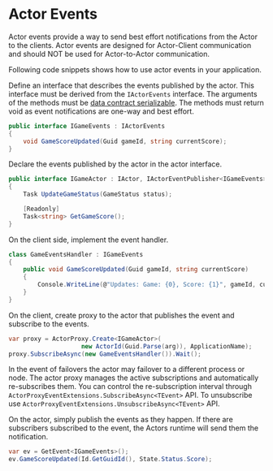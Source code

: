 <properties
   pageTitle="Azure Service Fabric Actors Events"
   description="Introduction to Events for Azure Service Fabric Actors."
   services="service-fabric"
   documentationCenter=".net"
   authors="jessebenson"
   manager="timlt"
   editor=""/>

<tags
   ms.service="service-fabric"
   ms.devlang="dotnet"
   ms.topic="article"
   ms.tgt_pltfrm="NA"
   ms.workload="NA"
   ms.date="03/17/2015"
   ms.author="amanbha"/>


# Actor Events
Actor events provide a way to send best effort notifications from the Actor to the clients. Actor events are designed for Actor-Client communication and should NOT be used for Actor-to-Actor communication.

Following code snippets shows how to use actor events in your application.

Define an interface that describes the events published by the actor. This interface must be derived from the `IActorEvents` interface. The arguments of the methods must be [data contract serializable](service-fabric-reliable-actors-notes-on-actor-type-serialization.md). The methods must return void as event notifications are one-way and best effort.

```csharp
public interface IGameEvents : IActorEvents
{
    void GameScoreUpdated(Guid gameId, string currentScore);
}
```

Declare the events published by the actor in the actor interface.

```csharp
public interface IGameActor : IActor, IActorEventPublisher<IGameEvents>
{
    Task UpdateGameStatus(GameStatus status);

    [Readonly]
    Task<string> GetGameScore();
}
```

On the client side, implement the event handler.

```csharp
class GameEventsHandler : IGameEvents
{
    public void GameScoreUpdated(Guid gameId, string currentScore)
    {
        Console.WriteLine(@"Updates: Game: {0}, Score: {1}", gameId, currentScore);
    }
}
```

On the client, create proxy to the actor that publishes the event and subscribe to the events.

```csharp
var proxy = ActorProxy.Create<IGameActor>(
                    new ActorId(Guid.Parse(arg)), ApplicationName);
proxy.SubscribeAsync(new GameEventsHandler()).Wait();
```

In the event of failovers the actor may failover to a different process or node. The actor proxy manages the active subscriptions and automatically re-subscribes them. You can control the re-subscription interval through `ActorProxyEventExtensions.SubscribeAsync<TEvent>` API. To unsubscribe use `ActorProxyEventExtensions.UnsubscribeAsync<TEvent>` API.

On the actor, simply publish the events as they happen. If there are subscribers subscribed to the event, the Actors runtime will send them the notification.

```csharp
var ev = GetEvent<IGameEvents>();
ev.GameScoreUpdated(Id.GetGuidId(), State.Status.Score);
```
 